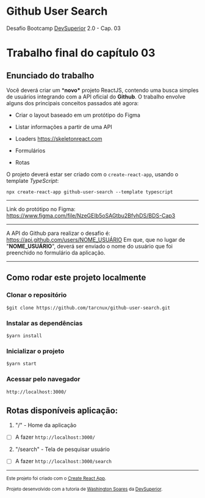 # Github User Search
Desafio Bootcamp [DevSuperior](https://github.com/devsuperior) 2.0 - Cap. 03

Trabalho final do capítulo 03
=============================

Enunciado do trabalho
---------------------

Você deverá criar um \***novo\*** projeto ReactJS, contendo uma busca
simples de usuários integrando com a API oficial do **Github**. O
trabalho envolve alguns dos principais conceitos passados até agora:

-   Criar o layout baseado em um protótipo do Figma

-   Listar informações a partir de uma API

-   Loaders https://skeletonreact.com

-   Formulários

-   Rotas

O projeto deverá estar ser criado com o ```create-react-app```, usando o
template *TypeScript*:

```npx create-react-app github-user-search --template typescript```

-------------------------------

Link do protótipo no Figma: https://www.figma.com/file/NzeGEIb5oSAGtbu2BfvhDS/BDS-Cap3

-------------------------------

A API do Github para realizar o desafio é: https://api.github.com/users/NOME_USUÁRIO
Em que, que no lugar de \"**NOME_USUÁRIO**\", deverá ser enviado o nome
do usuário que foi preenchido no formulário da aplicação.

-------------------------------

## Como rodar este projeto localmente

### Clonar o repositório
`$git clone https://github.com/tarcnux/github-user-search.git`

### Instalar as dependências
`$yarn install`

### Inicializar o projeto
`$yarn start`

### Acessar pelo navegador
`http://localhost:3000/`


Rotas disponíveis aplicação:
-----------------------------------

1.  \"/\" - Home da aplicação

- [ ] A fazer `http://localhost:3000/`

2.  \"/search\" - Tela de pesquisar usuário

- [ ] A fazer `http://localhost:3000/search`

---

<sub>Este projeto foi criado com o [Create React App](https://github.com/facebook/create-react-app).</sub>

<sub>Projeto desenvolvido com a tutoria de [Washington Soares](https://github.com/washingtonsoares) da [DevSuperior](https://github.com/devsuperior).</sub>